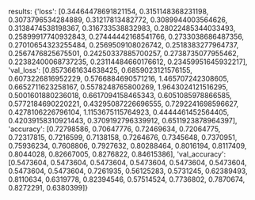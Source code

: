results:
{'loss': [0.34464478691821154, 0.3151148368231198, 0.3073796534284889, 0.31217813482772, 0.3089944003564626, 0.3138474538198367, 0.316733538832983, 0.28022485344033493, 0.25899917740932843, 0.27444442168541766, 0.2733038686487356, 0.27010654323255484, 0.2569509108026742, 0.2518383277964737, 0.2567476825675501, 0.24250337885700257, 0.2738735077955462, 0.22382400068737235, 0.23114484660176612, 0.23459951645932217], 'val_loss': [0.8573661634638425, 0.6859023121576155, 0.6073226816952229, 0.5766884690571216, 1.465707242308605, 0.6652711623258167, 0.5578248765800269, 1.9643024121516295, 0.5001601880236018, 0.6617094158465343, 0.6051085978866585, 0.5772184690220221, 0.43295087226696555, 0.7292241698596627, 0.4278106226796104, 1.1153675115764923, 0.4444461452564405, 0.42039158310921443, 0.3709192796339912, 0.6511923878964397], 'accuracy': [0.72798586, 0.70647776, 0.72469634, 0.72064775, 0.72317815, 0.7216599, 0.7138158, 0.7264676, 0.7345648, 0.7370951, 0.75936234, 0.7608806, 0.7927632, 0.80288464, 0.8016194, 0.8117409, 0.8044028, 0.82667005, 0.8276822, 0.84615386], 'val_accuracy': [0.5473604, 0.5473604, 0.5473604, 0.5473604, 0.5473604, 0.5473604, 0.5473604, 0.5473604, 0.7261935, 0.56125283, 0.5731245, 0.62389493, 0.8110634, 0.6319778, 0.82394546, 0.57514524, 0.7736802, 0.7870674, 0.8272291, 0.6380399]}
